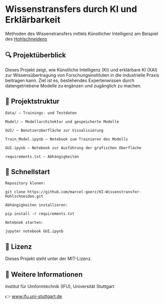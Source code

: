 # Wissenstransfers durch KI und Erklärbarkeit

Methoden des Wissenstransfers mittels Künstlicher Intelligenz am Beispiel des [Hohlschneidens](https://www.efb.de/21053n.html)

## 🔍 Projektüberblick

Dieses Projekt zeigt, wie Künstliche Intelligenz (KI) und erklärbare KI (XAI) zur Wissensübertragung von Forschungsinstituten in die industrielle Praxis beitragen kann. Ziel ist es, bestehendes Expertenwissen durch datengetriebene Modelle zu ergänzen und zugänglich zu machen.​

## 📁 Projektstruktur

    Data/ – Trainings- und Testdaten

    Model/ – Modellarchitektur und gespeicherte Modelle

    GUI/ – Benutzeroberfläche zur Visualisierung

    Train_Model.ipynb – Notebook zum Trainieren des Modells

    GUI.ipynb – Notebook zur Ausführung der grafischen Oberfläche

    requirements.txt – Abhängigkeiten​

## 🚀 Schnellstart

    Repository klonen:​

    git clone https://github.com/marcel-goerz/KI-Wissenstransfer-Hohlschneiden.git

    Abhängigkeiten installieren:​

    pip install -r requirements.txt

    Notebook starten:​

    jupyter notebook GUI.ipynb


## 📄 Lizenz

Dieses Projekt steht unter der MIT-Lizenz.​
## 🔗 Weitere Informationen

Institut für Umformtechnik (IFU), Universität Stuttgart​

👉 www.ifu.uni-stuttgart.de
